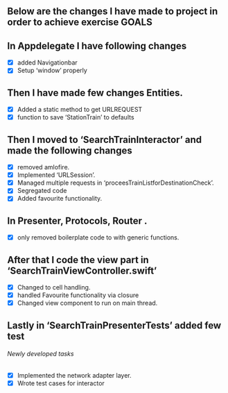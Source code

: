 ## Below are the changes I have made to project in order to achieve exercise GOALS

## In Appdelegate I have following changes
- [x] added Navigationbar 
- [x] Setup ‘window’ properly

## Then I have made few changes Entities.
- [x] Added a static method to get URLREQUEST
- [x] function to save ‘StationTrain’ to defaults

## Then I moved to ‘SearchTrainInteractor’ and made the following changes
- [x] removed amlofire.
- [x] Implemented ‘URLSession’.
- [x] Managed multiple requests in ‘proceesTrainListforDestinationCheck’.
- [x] Segregated code
- [x] Added favourite functionality.

## In Presenter, Protocols, Router .
- [x] only removed boilerplate code to with generic functions.

## After that I code the view part in ‘SearchTrainViewController.swift’

- [x] Changed to cell handling.
- [x] handled Favourite functionality via closure
- [x] Changed view component to run on main thread.

## Lastly in ‘SearchTrainPresenterTests’ added few test 

###### Newly developed tasks
- [x] Implemented the network adapter layer.
- [x] Wrote test cases for interactor

